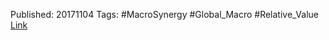 
Published: 20171104
Tags: #MacroSynergy #Global_Macro #Relative_Value 
[Link](obsidian://open?vault=Akul's%20Notebook&file=Library%2Fjournals%2Cmagazines%2FMacroSynergy%2FThe%20predictability%20of%20relative%20asset%20returns.pdf)
